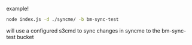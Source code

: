 

example!

```sh
node index.js -d ./syncme/ -b bm-sync-test
```

will use a configured s3cmd to sync changes in syncme to the bm-sync-test bucket

